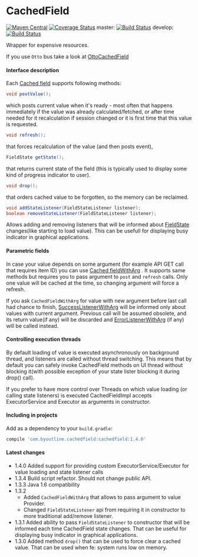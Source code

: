 CachedField
===========
[![Maven Central](https://maven-badges.herokuapp.com/maven-central/com.byoutline.cachedfield/cachedfield/badge.svg?style=flat)](http://mvnrepository.com/artifact/com.byoutline.cachedfield/cachedfield)
[![Coverage Status](https://coveralls.io/repos/byoutline/CachedField/badge.svg?branch=master)](https://coveralls.io/r/byoutline/CachedField?branch=master)
 master:  [![Build Status](https://travis-ci.org/byoutline/CachedField.svg?branch=master)](https://travis-ci.org/byoutline/CachedField)
 develop: [![Build Status](https://travis-ci.org/byoutline/CachedField.svg?branch=develop)](https://travis-ci.org/byoutline/CachedField)

Wrapper for expensive resources.

If you use ```Otto``` bus take a look at [OttoCachedField](https://github.com/byoutline/OttoCachedField)

#### Interface description ####
Each [Cached field](https://github.com/byoutline/CachedField/blob/master/src/main/java/com/byoutline/cachedfield/CachedField.java) supports following methods:
```java
void postValue();
```
which posts current value when it's ready - most often that happens immediately if the value was already calculated/fetched, 
or after time needed for it recalculation if session changed or it is first time that this value is requested.

```java
void refresh();
```
that forces recalculation of the value (and then posts event),

```java
FieldState getState();
```
that returns current state of the field (this is typically used to display some kind of progress indicator to user).

```java
void drop();
```
that orders cached value to be forgotten, so the memory can be reclaimed.

```java
void addStateListener(FieldStateListener listener);
boolean removeStateListener(FieldStateListener listener);
```
Allows adding and removing listeners that will be informed about 
[FieldState](https://github.com/byoutline/CachedField/blob/master/src/main/java/com/byoutline/cachedfield/FieldState.java) 
changes(like starting to load value). This can be usefull for displaying busy indicator in graphical applications.

#### Parametric fields ####

In case your value depends on some argument  (for example API GET call that requires item ID) you can use 
[Cached fieldWithArg](https://github.com/byoutline/CachedField/blob/master/src/main/java/com/byoutline/cachedfield/CachedFieldWithArg.java) . 
It supports same methods but requires you to pass argument to ```post``` and ```refresh``` calls. 
Only one value will be cached at the time, so changing argument will force a refresh. 

If you ask ```CachedFieldWithArg``` for value with new argument before last call had chance to finish,
[SuccessListenerWithArg](https://github.com/byoutline/CachedField/blob/master/src/main/java/com/byoutline/cachedfield/SuccessListenerWithArg.java) 
will be informed only about values with current argument. Previous call will be assumed obsolete, 
and its return value(if any) will be discarded and 
[ErrorListenerWithArg](https://github.com/byoutline/CachedField/blob/master/src/main/java/com/byoutline/cachedfield/ErrorListenerWithArg.java) 
(if any) will be called instead.


#### Controlling execution threads ####
 By default loading of value is executed asynchronously on background thread, and listeners are called
without thread switching. This means that by default you can safely invoke CachedField methods on UI
thread without blocking it(with possible exception of your state lister blocking it during drop() call).

If you prefer to have more control over Threads on which value loading (or calling state listeners) is executed
CachedFieldImpl accepts ExecutorService and Executor as arguments in constructor.


#### Including in projects ####
Add as a dependency to your ```build.gradle```:
```groovy
compile 'com.byoutline.cachedfield:cachedfield:1.4.0'
```

#### Latest changes ####
* 1.4.0 Added support for providing custom ExecutorService/Executor for value loading and state listener calls 
* 1.3.4 Build script refactor. Should not change public API.
* 1.3.3 Java 1.6 compatibility
* 1.3.2 
  * Added ```CachedFieldWithArg``` that allows to pass argument to value Provider. 
  * Changed ```FieldStateListener``` api from requiring it in constructor to more traditional add/remove listener.
* 1.3.1 Added ability to pass ```FieldStateListener``` to constructor that will be informed each time CachedField state changes. 
That can be useful for displaying busy indicator in graphical applications.
* 1.3.0 Added method ```drop()``` that can be used to force clear a cached value. That can be used when fe: system runs low on memory.
